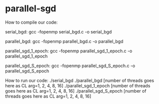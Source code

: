 # parallel-sgd

How to compile our code: 

serial_bgd:
gcc -fopenmp serial_bgd.c -o serial_bgd

parallel_bgd:
gcc -fopenmp parallel_bgd.c -o parallel_bgd

parallel_sgd_1_epoch:
gcc -fopenmp parallel_sgd_1_epoch.c -o parallel_sgd_1_epoch

parallel_sgd_S_epoch:
gcc -fopenmp parallel_sgd_S_epoch.c -o parallel_sgd_S_epoch

How to run our code:
./serial_bgd
./parallel_bgd [number of threads goes here as CL arg=1, 2, 4, 8, 16]
./parallel_sgd_1_epoch [number of threads goes here as CL arg=1, 2, 4, 8, 16]
./parallel_sgd_S_epoch [number of threads goes here as CL arg=1, 2, 4, 8, 16]
